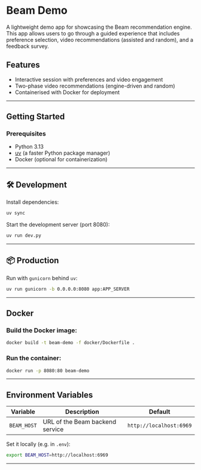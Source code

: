 # Beam Demo

A lightweight demo app for showcasing the Beam recommendation engine.
This app allows users to go through a guided experience that includes preference 
selection, video recommendations (assisted and random), and a feedback survey.

## Features

- Interactive session with preferences and video engagement
- Two-phase video recommendations (engine-driven and random)
- Containerised with Docker for deployment

---

## Getting Started

### Prerequisites

- Python 3.13
- [uv](https://github.com/astral-sh/uv) (a faster Python package manager)
- Docker (optional for containerization)

---

## 🛠 Development

Install dependencies:

```bash
uv sync
```

Start the development server (port 8080):

```bash
uv run dev.py
```

---

## 📦 Production

Run with `gunicorn` behind `uv`:

```bash
uv run gunicorn -b 0.0.0.0:8080 app:APP_SERVER
```

---

## Docker

### Build the Docker image:

```bash
docker build -t beam-demo -f docker/Dockerfile .
```

### Run the container:

```bash
docker run -p 8080:80 beam-demo
```

---

## Environment Variables

| Variable    | Description                     | Default                 |
| ----------- | ------------------------------- | ----------------------- |
| `BEAM_HOST` | URL of the Beam backend service | `http://localhost:6969` |

Set it locally (e.g. in `.env`):

```bash
export BEAM_HOST=http://localhost:6969
```

---
